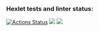 ### Hexlet tests and linter status:
[![Actions Status](https://github.com/Alexey-Pavlov/frontend-project-lvl3/workflows/hexlet-check/badge.svg)](https://github.com/Alexey-Pavlov/frontend-project-lvl3/actions)
<a href="https://codeclimate.com/github/Alexey-Pavlov/frontend-project-lvl3/maintainability"><img src="https://api.codeclimate.com/v1/badges/9655edad9d7b3f2bac17/maintainability" /></a>
<a href="https://codeclimate.com/github/Alexey-Pavlov/frontend-project-lvl3/test_coverage"><img src="https://api.codeclimate.com/v1/badges/9655edad9d7b3f2bac17/test_coverage" /></a>
